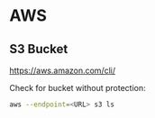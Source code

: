 # AWS

## S3 Bucket

https://aws.amazon.com/cli/

Check for bucket without protection:

```bash
aws --endpoint=<URL> s3 ls
```